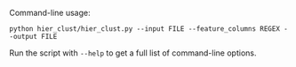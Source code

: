 Command-line usage:
```
python hier_clust/hier_clust.py --input FILE --feature_columns REGEX --output FILE
```

Run the script with `--help` to get a full list of command-line options.
